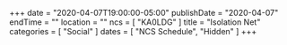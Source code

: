 +++
date = "2020-04-07T19:00:00-05:00"
publishDate = "2020-04-07"
endTime = ""
location = ""
ncs = [ "KA0LDG" ]
title = "Isolation Net"
categories = [ "Social" ]
dates = [ "NCS Schedule", "Hidden" ]
+++
